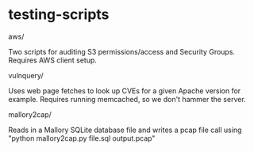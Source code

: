 testing-scripts
===============

aws/

Two scripts for auditing S3 permissions/access and Security Groups. Requires AWS client setup.

vulnquery/

Uses web page fetches to look up CVEs for a given Apache version for example. Requires running memcached, so we don't hammer the server.

mallory2cap/

Reads in a Mallory SQLite database file and writes a pcap file call using "python mallory2cap.py file.sql output.pcap"
